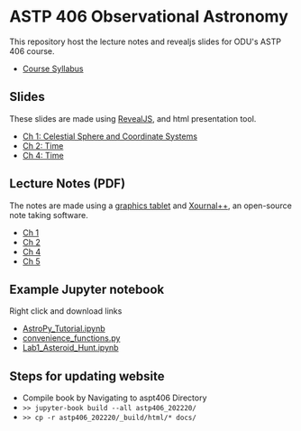 # ASTP 406 Observational Astronomy
This repository host the lecture notes and revealjs slides for ODU's ASTP 406 course.

- [Course Syllabus](./astp406_202220/_build/html/index.html)

## Slides
These slides are made using [RevealJS](https://revealjs.com/), and html presentation tool.
- [Ch 1: Celestial Sphere and Coordinate Systems](./Ch01_Celestial_Sphere_and_Coordinate_Systems/Ch01_slides.html)
- [Ch 2: Time](./Ch02_Time/Ch02_slides.html)
- [Ch 4: Time](./Ch04_Spherical_Triangle/Ch04_slides.html)

## Lecture Notes (PDF)
The notes are made using a [graphics tablet](https://www.wacom.com/en-us/products/pen-tablets/wacom-intuos) 
and [Xournal++](https://xournalpp.github.io/), an open-source note taking software.
- [Ch 1](./Lecture_Notes/Ch01_Lecture_Notes.pdf)
- [Ch 2](./Lecture_Notes/Ch02_Lecture_Notes.pdf)
- [Ch 4](./Lecture_Notes/Ch04_Lecture_Notes.pdf)
- [Ch 5](./Lecture_Notes/Ch05_Reading_Notes.pdf)


## Example Jupyter notebook
Right click and download links
- [AstroPy_Tutorial.ipynb](AstroPy_Tutorial.ipynb) 
- [convenience_functions.py](convenience_functions.py) 
- [Lab1_Asteroid_Hunt.ipynb](Lab1_Asteroid_Hunt.ipynb)


## Steps for updating website
- Compile book by Navigating to aspt406 Directory
- `>> jupyter-book build --all astp406_202220/`
- `>> cp -r astp406_202220/_build/html/* docs/`
